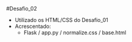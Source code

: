 #Desafio_02

- Utilizado os HTML/CSS do Desafio_01
- Acrescentado:
  - Flask / app.py / normalize.css / base.html
